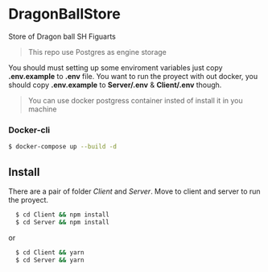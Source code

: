# DragonBallStore
Store of Dragon ball SH Figuarts

> This repo use Postgres as engine storage

You should must setting up some enviroment variables just copy __.env.example__ to __.env__ file.
You want to run the proyect with out docker, you should copy __.env.example__ to __Server/.env__ & __Client/.env__ though.

> You can use docker postgress container insted of install it in you machine

### Docker-cli
``` bash
$ docker-compose up --build -d
```

## Install
There are a pair of folder *Client* and *Server*. Move to client and server to run the proyect.
```bash
  $ cd Client && npm install
  $ cd Server && npm install
```
or
```bash
  $ cd Client && yarn
  $ cd Server && yarn
```
